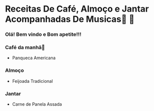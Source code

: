 # Receitas De Café, Almoço e Jantar Acompanhadas De Musicas:full_moon_with_face: :fork_and_knife:

### Olá! Bem vindo e Bom apetite!!!



### Café da manhã:bread:

- Panqueca Americana

  

### Almoço 

- Feijoada Tradicional

### Jantar

- Carne de Panela Assada

